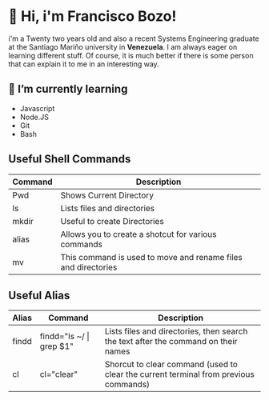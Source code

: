 #  👋 Hi, i'm Francisco Bozo!
i'm a Twenty two years old and also a recent Systems Engineering graduate at the Santiago Mariño university in **Venezuela**. I am always eager on learning different stuff. Of course, it is much better if there is some person that can explain it to me in an interesting way.

## 🌱 I’m currently learning
* Javascript
* Node.JS
* Git
* Bash

## Useful Shell Commands
| Command | Description                                                  |
|---------| ------------------------------------------------------------ |
|Pwd      | Shows Current Directory                                      |
|ls       | Lists files and directories                                  |
|mkdir    | Useful to create Directories                                 |
|alias    | Allows you to create a shotcut for various commands          |
|mv       | This command is used to move and rename files and directories|

## Useful Alias
| Alias | Command                      | Description                                                                          |
|-------|------------------------------|--------------------------------------------------------------------------------------|
| findd | findd="ls ~/ &#124; grep $1" | Lists files and directories, then search the text after the command on their names   |
| cl    | cl="clear"                   | Shorcut to clear command (used to clear the current terminal from previous commands) |